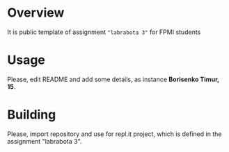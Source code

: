 # Overview

It is public template of assignment `"labrabota 3"` for FPMI students

# Usage

Please, edit README and add some details, as instance **Borisenko Timur, 15**.

# Building

Please, import repository and use for repl.it project, which is defined in the assignment "labrabota 3".
